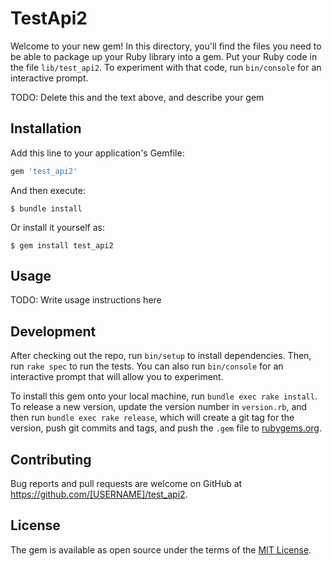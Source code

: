 # TestApi2

Welcome to your new gem! In this directory, you'll find the files you need to be able to package up your Ruby library into a gem. Put your Ruby code in the file `lib/test_api2`. To experiment with that code, run `bin/console` for an interactive prompt.

TODO: Delete this and the text above, and describe your gem

## Installation

Add this line to your application's Gemfile:

```ruby
gem 'test_api2'
```

And then execute:

    $ bundle install

Or install it yourself as:

    $ gem install test_api2

## Usage

TODO: Write usage instructions here

## Development

After checking out the repo, run `bin/setup` to install dependencies. Then, run `rake spec` to run the tests. You can also run `bin/console` for an interactive prompt that will allow you to experiment.

To install this gem onto your local machine, run `bundle exec rake install`. To release a new version, update the version number in `version.rb`, and then run `bundle exec rake release`, which will create a git tag for the version, push git commits and tags, and push the `.gem` file to [rubygems.org](https://rubygems.org).

## Contributing

Bug reports and pull requests are welcome on GitHub at https://github.com/[USERNAME]/test_api2.


## License

The gem is available as open source under the terms of the [MIT License](https://opensource.org/licenses/MIT).
